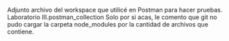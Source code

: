 Adjunto archivo del workspace que utilicé en Postman para hacer pruebas.
Laboratorio III.postman_collection
Solo por si acas, le comento que git no pudo cargar la carpeta node_modules por la cantidad de archivos que contiene.
